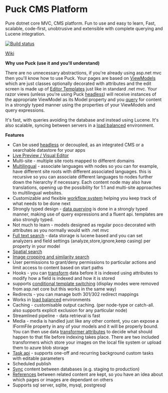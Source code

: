 # Puck CMS Platform
Pure dotnet core MVC, CMS platform. Fun to use and easy to learn, Fast, scalable, code-first, unobtrusive and extensible with complete querying and Lucene integration.

[![Build status](https://ci.appveyor.com/api/projects/status/7d984nlou8fxw0hq?svg=true)](https://ci.appveyor.com/project/yohsii/puck-cms)

[Wiki](https://github.com/yohsii/puck-cms/wiki)

**Why use Puck (use it and you'll understand)**

There are no unnecessary abstractions, if you're already using asp.net mvc then you'll know how to use Puck. Your pages are based on [ViewModels](https://github.com/yohsii/puck-cms/wiki/Creating-ViewModels) which are just classes optionally decorated with attributes and the edit screen is made up of [Editor Templates](https://github.com/yohsii/puck-cms/wiki/Editor-templates) just like in standard .net mvc. Your razor views (unless you're using Puck [headless](https://github.com/yohsii/puck-cms/wiki/Working-with-a-Headless-approach)) will receive instances of the appropriate ViewModel as its Model property and you [query](https://github.com/yohsii/puck-cms/wiki/Querying-for-content) for content in a strongly typed manner using the properties of your ViewModels and query expressions.

It's fast, with queries avoiding the database and instead using Lucene. It's also scalable, syncing between servers in a [load balanced](https://github.com/yohsii/puck-cms/wiki/Load-Balancing) environment.

**Features**

- Can be used [headless](https://github.com/yohsii/puck-cms/wiki/Working-with-a-Headless-approach) or decoupled, as an integrated CMS or a searchable datastore for your apps
- [Live Preview / Visual Editor](https://github.com/yohsii/puck-cms/wiki/Live-Preview,-Visual-Editor)
- Multi-site - multiple site roots mapped to different domains
- [Multilingual](https://github.com/yohsii/puck-cms/wiki/Multilingual-support) - associate languages with nodes so you can for example, have different site roots with different associated languages. this is recursive so you can associate different languages to nodes further down the hierarchy if necessary. Each content node may also have translations, opening up the possibility for 1:1 and multi-site approaches to multilingual websites.
- Customizable and flexible [workflow system](https://github.com/yohsii/puck-cms/wiki/Custom-Workflows) helping you keep track of what needs to be done next
- Strongly typed design - [data querying](https://github.com/yohsii/puck-cms/wiki/Querying-for-content) is done in a strongly typed manner, making use of query expressions and a fluent api. templates are also strongly typed.
- Not much to learn - models designed as regular poco decorated with attributes as you normally would with .net mvc
- [Full text search](https://github.com/yohsii/puck-cms/wiki/Querying-for-content) - data storage is lucene based and you can set analyzers and field settings (analyze,store,ignore,keep casing) per property in your model
- [Spatial search](https://github.com/yohsii/puck-cms/wiki/Querying-for-content#geo-queries)
- [Image cropping and similarity search](https://www.youtube.com/watch?v=jlPDws8L_FE&t=1s)
- User permissions to grant/deny permissions to particular actions and limit access to content based on start paths
- Hooks - you can [transform](https://github.com/yohsii/puck-cms/wiki/Handling-Images-and-Files-with-property-Transformers) data before it is indexed using attributes to modify how a field is indexed and how it is stored
- supports [conditional template switching](https://github.com/yohsii/puck-cms/wiki/Display-Modes) (display modes were removed from asp.net core but this works in the same way)
- Redirects - you can manage both 301/302 redirect mappings
- Works in [load balanced](https://github.com/yohsii/puck-cms/wiki/Load-Balancing) environments
- Caching - customisable output caching. (per node-type or catch-all. also supports explicit exclusion for any particular node)
- Streamlined pipeline - data retrieval is fast
- Media - media is handled just like any other content, you can expose a IFormFile property in any of your models and it will be properly bound. You can then use data [transformer attributes](https://github.com/yohsii/puck-cms/wiki/Handling-Images-and-Files-with-property-Transformers) to decide what should happen to that file before indexing takes place. There are two included transformers which store your images on the local file system or upload them to azure blob storage
- [Task api](https://github.com/yohsii/puck-cms/wiki/Background-tasks) - supports one-off and recurring background custom tasks with editable parameters
- Scheduled publish
- [Sync](https://github.com/yohsii/puck-cms/wiki/Syncing-content-between-different-databases) content between databases (e.g. staging to production)
- [References](https://github.com/yohsii/puck-cms/wiki/Keeping-references-between-pages-to-track-dependencies-of-content) between related content are kept, so you have an idea about which pages or images are dependant on others
- Supports sql server, sqlite, mysql, postgresql

